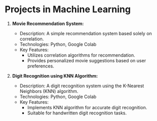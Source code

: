 # Projects in Machine Learning

1. **Movie Recommendation System:**
   - Description: A simple recommendation system based solely on correlation.
   - Technologies: Python, Google Colab
   - Key Features:
     - Utilizes correlation algorithms for recommendation.
     - Provides personalized movie suggestions based on user preferences.

2. **Digit Recognition using KNN Algorithm:**
   - Description: A digit recognition system using the K-Nearest Neighbors (KNN) algorithm.
   - Technologies: Python, Google Colab
   - Key Features:
     - Implements KNN algorithm for accurate digit recognition.
     - Suitable for handwritten digit recognition tasks.
   
